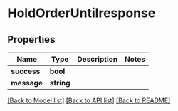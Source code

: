 # HoldOrderUntilresponse

## Properties
Name | Type | Description | Notes
------------ | ------------- | ------------- | -------------
**success** | **bool** |  | 
**message** | **string** |  | 

[[Back to Model list]](../README.md#documentation-for-models) [[Back to API list]](../README.md#documentation-for-api-endpoints) [[Back to README]](../README.md)


